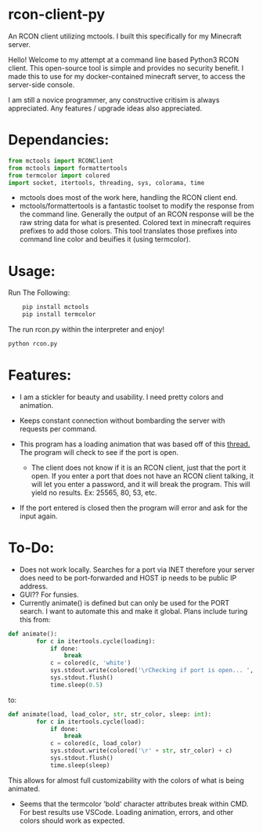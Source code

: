 # rcon-client-py

An RCON client utilizing mctools. I built this specifically for my Minecraft server.


Hello! Welcome to my attempt at a command line based Python3 RCON client. This open-source tool is simple and provides no security benefit. I made this to use for my docker-contained minecraft server, to access the server-side console.

I am still a novice programmer, any constructive critisim is always appreciated. Any features / upgrade ideas also appreciated.

# Dependancies:
```python
from mctools import RCONClient
from mctools import formattertools
from termcolor import colored
import socket, itertools, threading, sys, colorama, time
```
- mctools does most of the work here, handling the RCON client end.
- mctools/formattertools is a fantastic toolset to modify the response from the command line. Generally the output of an RCON response will be the raw string data for what is presented. Colored text in minecraft requires prefixes to add those colors. This tool translates those prefixes into command line color and beuifies it (using termcolor).

# Usage:
Run The Following:
```bash
    pip install mctools
    pip install termcolor
```
The run rcon.py within the interpreter and enjoy!
```bash
python rcon.py
```




# Features:
- I am a stickler for beauty and usability. I need pretty colors and animation.
- Keeps constant connection without bombarding the server with requests per command.
- This program has a loading animation that was based off of this [thread.](https://stackoverflow.com/questions/22029562/python-how-to-make-simple-animated-loading-while-process-is-running "thread")
The program will check to see if the port is open. 
	- The client does not know if it is an RCON client, just that the port it open. If you enter a port that does not have an RCON client talking, it will let you enter a password, and it will break the program. This will yield no results. Ex: 25565, 80, 53, etc.

- If the port entered is closed then the program will error and ask for the input again.

# To-Do:
- Does not work locally. Searches for a port via INET therefore your server does need to be port-forwarded and HOST ip needs to be public IP address.
- GUI?? For funsies.
- Currently animate() is defined but can only be used for the PORT search. I want to automate this and make it global. Plans include turing this from:
```python
def animate():
        for c in itertools.cycle(loading):
            if done:
                break
            c = colored(c, 'white')
            sys.stdout.write(colored('\rChecking if port is open... ', 'green') + c)
            sys.stdout.flush()
            time.sleep(0.5)
```
to:
```python
def animate(load, load_color, str, str_color, sleep: int):
        for c in itertools.cycle(load):
            if done:
                break
            c = colored(c, load_color)
            sys.stdout.write(colored('\r' + str, str_color) + c)
            sys.stdout.flush()
            time.sleep(sleep)
```
This allows for almost full customizability with the colors of what is being animated.

- Seems that the termcolor 'bold' character attributes break within CMD. For best results use VSCode. Loading animation, errors, and other colors should work as expected.

